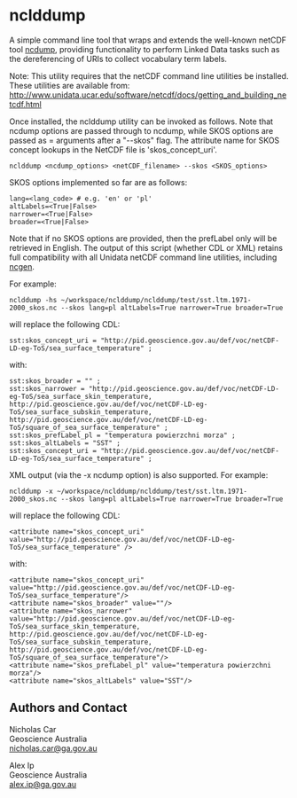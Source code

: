 # nclddump
A simple command line tool that wraps and extends the well-known netCDF tool [ncdump](https://www.unidata.ucar.edu/software/netcdf/netcdf-4/newdocs/netcdf/ncdump.html), providing functionality to perform Linked Data tasks such as the dereferencing of URIs to collect vocabulary term labels. 

Note: This utility requires that the netCDF command line utilities be installed. These utilities are available from: http://www.unidata.ucar.edu/software/netcdf/docs/getting_and_building_netcdf.html

Once installed, the nclddump utility can be invoked as follows. Note that ncdump options are passed through to ncdump, while SKOS options are passed as <key>=<value> arguments after a "--skos" flag. The attribute name for SKOS concept lookups in the NetCDF file is 'skos_concept_uri'.

	nclddump <ncdump_options> <netCDF_filename> --skos <SKOS_options>

SKOS options implemented so far are as follows:

	lang=<lang_code> # e.g. 'en' or 'pl'
	altLabels=<True|False>
	narrower=<True|False>
	broader=<True|False>

Note that if no SKOS options are provided, then the prefLabel only will be retrieved in English. The output of this script (whether CDL or XML) retains full compatibility with all Unidata netCDF command line utilities, including [ncgen](https://www.unidata.ucar.edu/software/netcdf/netcdf-4/newdocs/netcdf/ncgen.html). 

For example:

	nclddump -hs ~/workspace/nclddump/nclddump/test/sst.ltm.1971-2000_skos.nc --skos lang=pl altLabels=True narrower=True broader=True

will replace the following CDL:

	sst:skos_concept_uri = "http://pid.geoscience.gov.au/def/voc/netCDF-LD-eg-ToS/sea_surface_temperature" ;

with:

	sst:skos_broader = "" ;
	sst:skos_narrower = "http://pid.geoscience.gov.au/def/voc/netCDF-LD-eg-ToS/sea_surface_skin_temperature, http://pid.geoscience.gov.au/def/voc/netCDF-LD-eg-ToS/sea_surface_subskin_temperature, http://pid.geoscience.gov.au/def/voc/netCDF-LD-eg-ToS/square_of_sea_surface_temperature" ;
	sst:skos_prefLabel_pl = "temperatura powierzchni morza" ;
	sst:skos_altLabels = "SST" ;
	sst:skos_concept_uri = "http://pid.geoscience.gov.au/def/voc/netCDF-LD-eg-ToS/sea_surface_temperature" ;
	
XML output (via the -x ncdump option) is also supported. For example:

	nclddump -x ~/workspace/nclddump/nclddump/test/sst.ltm.1971-2000_skos.nc --skos lang=pl altLabels=True narrower=True broader=True

will replace the following CDL:

	<attribute name="skos_concept_uri" value="http://pid.geoscience.gov.au/def/voc/netCDF-LD-eg-ToS/sea_surface_temperature" />

with:

	<attribute name="skos_concept_uri" value="http://pid.geoscience.gov.au/def/voc/netCDF-LD-eg-ToS/sea_surface_temperature"/>
	<attribute name="skos_broader" value=""/>
	<attribute name="skos_narrower" value="http://pid.geoscience.gov.au/def/voc/netCDF-LD-eg-ToS/sea_surface_skin_temperature, http://pid.geoscience.gov.au/def/voc/netCDF-LD-eg-ToS/sea_surface_subskin_temperature, http://pid.geoscience.gov.au/def/voc/netCDF-LD-eg-ToS/square_of_sea_surface_temperature"/>
	<attribute name="skos_prefLabel_pl" value="temperatura powierzchni morza"/>
	<attribute name="skos_altLabels" value="SST"/>

	
## Authors and Contact
Nicholas Car  
Geoscience Australia  
<nicholas.car@ga.gov.au>
  
Alex Ip  
Geoscience Australia  
<alex.ip@ga.gov.au>